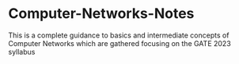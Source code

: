 # Computer-Networks-Notes
This is a complete guidance to basics and intermediate concepts of Computer Networks which are gathered focusing on the GATE 2023 syllabus 
